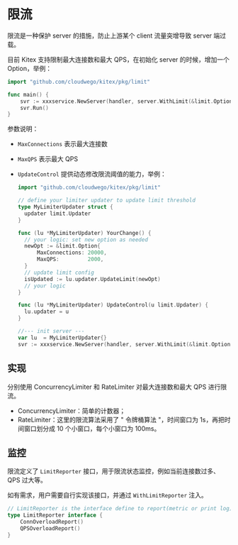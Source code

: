 # 限流

限流是一种保护 server 的措施，防止上游某个 client 流量突增导致 server 端过载。

目前 Kitex 支持限制最大连接数和最大 QPS，在初始化 server 的时候，增加一个 Option，举例：

```go
import "github.com/cloudwego/kitex/pkg/limit"

func main() {
	svr := xxxservice.NewServer(handler, server.WithLimit(&limit.Option{MaxConnections: 10000, MaxQPS: 1000}))
  	svr.Run()
}
```

参数说明：

- `MaxConnections` 表示最大连接数

- `MaxQPS` 表示最大 QPS

- `UpdateControl` 提供动态修改限流阈值的能力，举例：

  ```go
  import "github.com/cloudwego/kitex/pkg/limit"

  // define your limiter updater to update limit threshold
  type MyLimiterUpdater struct {
  	updater limit.Updater
  }

  func (lu *MyLimiterUpdater) YourChange() {
  	// your logic: set new option as needed
  	newOpt := &limit.Option{
  		MaxConnections: 20000,
  		MaxQPS:         2000,
  	}
  	// update limit config
  	isUpdated := lu.updater.UpdateLimit(newOpt)
  	// your logic
  }

  func (lu *MyLimiterUpdater) UpdateControl(u limit.Updater) {
  	lu.updater = u
  }

  //--- init server ---
  var lu  = MyLimiterUpdater{}
  svr := xxxservice.NewServer(handler, server.WithLimit(&limit.Option{MaxConnections: 10000, MaxQPS: 1000, UpdateControl: lu.UpdateControl}))
  ```

## 实现

分别使用 ConcurrencyLimiter 和 RateLimiter 对最大连接数和最大 QPS 进行限流。

- ConcurrencyLimiter：简单的计数器；
- RateLimiter：这里的限流算法采用了 " 令牌桶算法 "，时间窗口为 1s，再把时间窗口划分成 10 个小窗口，每个小窗口为 100ms。

## 监控

限流定义了 `LimitReporter` 接口，用于限流状态监控，例如当前连接数过多、QPS 过大等。

如有需求，用户需要自行实现该接口，并通过 `WithLimitReporter` 注入。

```go
// LimitReporter is the interface define to report(metric or print log) when limit happen
type LimitReporter interface {
    ConnOverloadReport()
    QPSOverloadReport()
}
```
